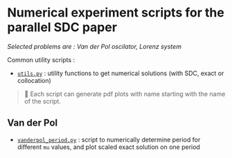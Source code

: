 # Numerical experiment scripts for the parallel SDC paper

_Selected problems are : Van der Pol oscilator, Lorenz system_

Common utility scripts :

- [`utils.py`](./utils.py) : utility functions to get numerical solutions (with SDC, exact or collocation)

> :mega: Each script can generate pdf plots with name starting with the name of the script.

## Van der Pol

- [`vanderpol_period.py`](./vanderpol_period.py) : script to numerically determine period for different `mu` values, and plot scaled exact solution on one period
